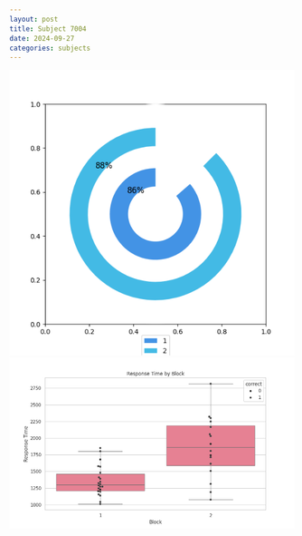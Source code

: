 ```yaml
---
layout: post
title: Subject 7004
date: 2024-09-27
categories: subjects
---
```


![](data/7004/run-1/7004__acc_test.png)
![](data/7004/run-1/7004_rt.png)
